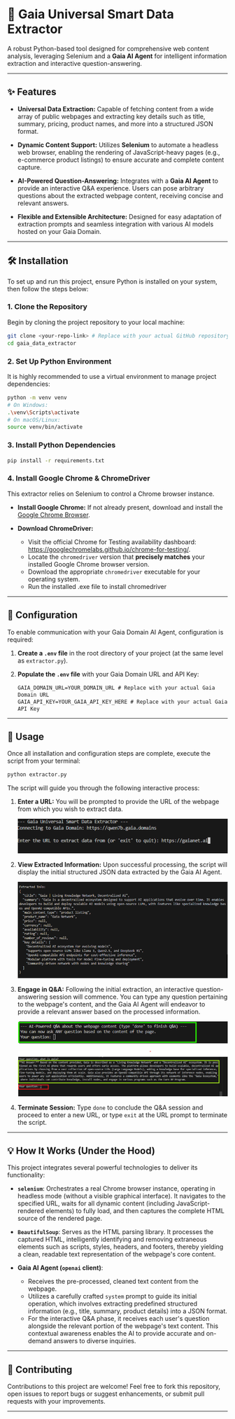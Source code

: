 # 🚀 Gaia Universal Smart Data Extractor

A robust Python-based tool designed for comprehensive web content analysis, leveraging Selenium and a **Gaia AI Agent** for intelligent information extraction and interactive question-answering.

---


## ✨ Features

* **Universal Data Extraction:** Capable of fetching content from a wide array of public webpages and extracting key details such as title, summary, pricing, product names, and more into a structured JSON format.

* **Dynamic Content Support:** Utilizes **Selenium** to automate a headless web browser, enabling the rendering of JavaScript-heavy pages (e.g., e-commerce product listings) to ensure accurate and complete content capture.

* **AI-Powered Question-Answering:** Integrates with a **Gaia AI Agent** to provide an interactive Q&A experience. Users can pose arbitrary questions about the extracted webpage content, receiving concise and relevant answers.

* **Flexible and Extensible Architecture:** Designed for easy adaptation of extraction prompts and seamless integration with various AI models hosted on your Gaia Domain.

---

## 🛠️ Installation

To set up and run this project, ensure Python is installed on your system, then follow the steps below:

### 1. Clone the Repository

Begin by cloning the project repository to your local machine:

```bash
git clone <your-repo-link> # Replace with your actual GitHub repository link
cd gaia_data_extractor
```

### 2. Set Up Python Environment

It is highly recommended to use a virtual environment to manage project dependencies:

```bash
python -m venv venv
# On Windows:
.\venv\Scripts\activate
# On macOS/Linux:
source venv/bin/activate
```

### 3. Install Python Dependencies

```bash
pip install -r requirements.txt
```

### 4. Install Google Chrome & ChromeDriver

This extractor relies on Selenium to control a Chrome browser instance.

* **Install Google Chrome:** If not already present, download and install the [Google Chrome Browser](https://www.google.com/chrome/).

* **Download ChromeDriver:**
    * Visit the official Chrome for Testing availability dashboard: <https://googlechromelabs.github.io/chrome-for-testing/>.
    * Locate the `chromedriver` version that **precisely matches** your installed Google Chrome browser version.
    * Download the appropriate `chromedriver` executable for your operating system.
    * Run the installed .exe file to install chromedriver

---

## 🔑 Configuration

To enable communication with your Gaia Domain AI Agent, configuration is required:

1.  **Create a `.env` file** in the root directory of your project (at the same level as `extractor.py`).

2.  **Populate the `.env` file** with your Gaia Domain URL and API Key:

    ```env
    GAIA_DOMAIN_URL=YOUR_DOMAIN_URL # Replace with your actual Gaia Domain URL 
    GAIA_API_KEY=YOUR_GAIA_API_KEY_HERE # Replace with your actual Gaia API Key
    ```
---

## 🚀 Usage

Once all installation and configuration steps are complete, execute the script from your terminal:

```bash
python extractor.py
```

The script will guide you through the following interactive process:

1.  **Enter a URL:** You will be prompted to provide the URL of the webpage from which you wish to extract data.

    ![](ENTER_URL.png)

2.  **View Extracted Information:** Upon successful processing, the script will display the initial structured JSON data extracted by the Gaia AI Agent.

    ![](DATA.png)

3.  **Engage in Q&A:** Following the initial extraction, an interactive question-answering session will commence. You can type any question pertaining to the webpage's content, and the Gaia AI Agent will endeavor to provide a relevant answer based on the processed information.

    ![](ASK_QUESTION.png)

    ![](ANSWER.png)

4.  **Terminate Session:** Type `done` to conclude the Q&A session and proceed to enter a new URL, or type `exit` at the URL prompt to terminate the script.

---

## 💡 How It Works (Under the Hood)

This project integrates several powerful technologies to deliver its functionality:

* **`selenium`**: Orchestrates a real Chrome browser instance, operating in headless mode (without a visible graphical interface). It navigates to the specified URL, waits for all dynamic content (including JavaScript-rendered elements) to fully load, and then captures the complete HTML source of the rendered page.

* **`BeautifulSoup`**: Serves as the HTML parsing library. It processes the captured HTML, intelligently identifying and removing extraneous elements such as scripts, styles, headers, and footers, thereby yielding a clean, readable text representation of the webpage's core content.

* **Gaia AI Agent (`openai` client)**:
    * Receives the pre-processed, cleaned text content from the webpage.
    * Utilizes a carefully crafted `system` prompt to guide its initial operation, which involves extracting predefined structured information (e.g., title, summary, product details) into a JSON format.
    * For the interactive Q&A phase, it receives each user's question alongside the relevant portion of the webpage's text content. This contextual awareness enables the AI to provide accurate and on-demand answers to diverse inquiries.

---

## 🤝 Contributing

Contributions to this project are welcome! Feel free to fork this repository, open issues to report bugs or suggest enhancements, or submit pull requests with your improvements.

---
